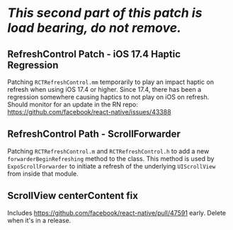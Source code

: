 # ***This second part of this patch is load bearing, do not remove.***

## RefreshControl Patch - iOS 17.4 Haptic Regression

Patching `RCTRefreshControl.mm` temporarily to play an impact haptic on refresh when using iOS 17.4 or higher. Since
17.4, there has been a regression somewhere causing haptics to not play on iOS on refresh. Should monitor for an update
in the RN repo: https://github.com/facebook/react-native/issues/43388

## RefreshControl Path - ScrollForwarder

Patching `RCTRefreshControl.m` and `RCTRefreshControl.h` to add a new `forwarderBeginRefreshing` method to the class.
This method is used by `ExpoScrollForwarder` to initiate a refresh of the underlying `UIScrollView` from inside that
module.

## ScrollView centerContent fix

Includes https://github.com/facebook/react-native/pull/47591 early. Delete when it's in a release.

